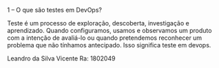 1 – O que são testes em DevOps?

Teste é um processo de exploração, descoberta, investigação e aprendizado. 
Quando configuramos, usamos e observamos um produto com a intenção de avaliá-lo ou quando pretendemos reconhecer
um problema que não tínhamos antecipado. Isso significa teste em devops.


Leandro da Silva Vicente
Ra: 1802049
